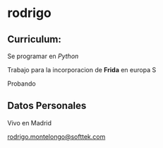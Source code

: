 # rodrigo

## Curriculum:

Se programar en _Python_ 

Trabajo para la incorporacion de **Frida** en europa S

Probando 

## Datos Personales 

Vivo en Madrid

rodrigo.montelongo@softtek.com